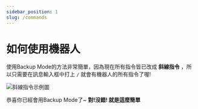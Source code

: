```yaml
---
sidebar_position: 1
slug: /commands
---
```


# 如何使用機器人

使用Backup Mode的方法非常簡單，因為現在所有指令皆已改成 **斜線指令** ，所以只需要在訊息輸入框中打上 `/` 就會有機器人的所有指令了喔!

![斜線指令示例圖](https://i.imgur.com/DLFKZUM.png)

恭喜你已經會用Backup Mode了~ 
**對!沒錯! 就是這麼簡單**